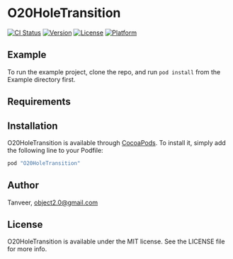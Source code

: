 # O20HoleTransition

[![CI Status](http://img.shields.io/travis/Tanveer/O20HoleTransition.svg?style=flat)](https://travis-ci.org/Tanveer/O20HoleTransition)
[![Version](https://img.shields.io/cocoapods/v/O20HoleTransition.svg?style=flat)](http://cocoapods.org/pods/O20HoleTransition)
[![License](https://img.shields.io/cocoapods/l/O20HoleTransition.svg?style=flat)](http://cocoapods.org/pods/O20HoleTransition)
[![Platform](https://img.shields.io/cocoapods/p/O20HoleTransition.svg?style=flat)](http://cocoapods.org/pods/O20HoleTransition)

## Example

To run the example project, clone the repo, and run `pod install` from the Example directory first.

## Requirements

## Installation

O20HoleTransition is available through [CocoaPods](http://cocoapods.org). To install
it, simply add the following line to your Podfile:

```ruby
pod "O20HoleTransition"
```

## Author

Tanveer, object2.0@gmail.com

## License

O20HoleTransition is available under the MIT license. See the LICENSE file for more info.
